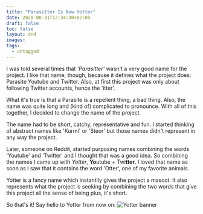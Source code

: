 ```yaml
---
title: "Parasitter Is Now Yotter"
date: 2020-08-31T12:34:30+02:00
draft: false
toc: false
layout: dnd
images:
tags:
  - untagged
---
```


I was told several times that *'Parasitter'* wasn't a very good name for the project. I like that name, though, because it defines what the project does: Parasite Youtube and Twitter. Also, at first this project was only about following Twitter accounts, hence the 'itter'.

What it's true is that a Parasite is a repellent thing, a bad thing. Also, the name was quite long and (kind of) complicated to pronounce. With all of this together, I decided to change the name of the project.

The name had to be short, catchy, representative and fun. I started thinking of abstract names like 'Kurmi' or 'Steor' but those names didn't represent in any way the project.

Later, someone on Reddit, started purposing names combining the words 'Youtube' and 'Twitter' and I thought that was a good idea. So combining the names I came up with *Yotter*, **Yo**utube + Twi**tter**. I loved that name as soon as I saw that it contains the word 'Otter', one of my favorite animals.

Yotter is a fancy name which instantlly gives the project a mascot. It also represents what the project is seeking by combining the two words that give this project all the sense of being plus, it's short.

So that's it! Say hello to Yotter from now on:
![Yotter banner](https://github.com/pluja/Yotter/raw/dev-indep/app/static/img/banner.png)